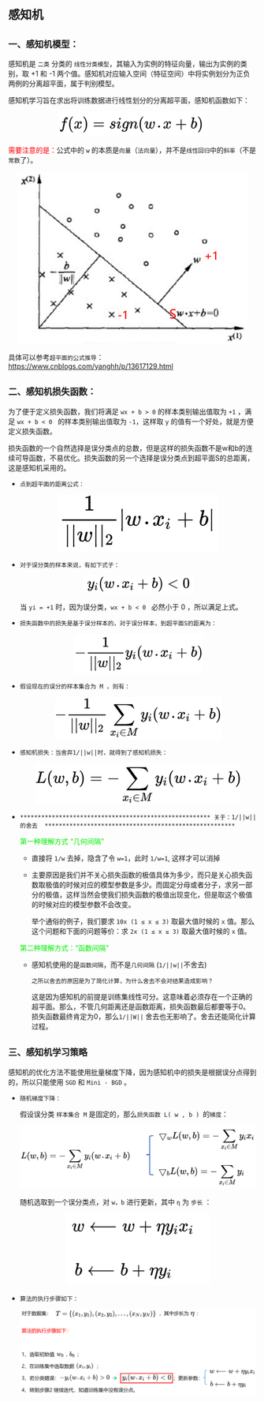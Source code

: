 # `感知机`


## `一、感知机模型：`

感知机是 `二类` 分类的 `线性分类模型`，其输入为实例的特征向量，输出为实例的类别，取 +1 和 -1 两个值。感知机对应输入空间（特征空间）中将实例划分为正负两例的分离超平面，属于判别模型。

感知机学习旨在求出将训练数据进行线性划分的分离超平面，感知机函数如下：


<div align=center><img src="./static/感知机模型.jpg"/></div>

<font color ='red'>需要注意的是：</font>公式中的 `w` 的本质是`向量`（`法向量`），并不是`线性回归`中的`斜率`（不是`常数`了）。



<div align=center><img src="./static/图.jpg"/></div>


具体可以参考`超平面的公式推导`：https://www.cnblogs.com/yanghh/p/13617129.html

## `二、感知机损失函数：`


为了便于定义损失函数，我们将满足 `wx + b > 0` 的样本类别输出值取为 `+1` ，满足 `wx + b < 0 ` 的样本类别输出值取为 `-1`，这样取 `y` 的值有一个好处，就是方便定义损失函数。



损失函数的一个自然选择是误分类点的总数，但是这样的损失函数不是w和b的连续可导函数，不易优化。损失函数的另一个选择是误分类点到超平面S的总距离，这是感知机采用的。

* `点到超平面的距离公式：`


    <div align=center><img src="./static/点到面的距离公式.jpg"/></div>

* `对于误分类的样本来说，有如下式子：`

    <div align=center><img src="./static/误分类样本.jpg"/></div>

    当 `yi = +1` 时，因为误分类，`wx + b < 0 ` 必然小于 0 ，所以满足上式。



* `损失函数中的损失是基于误分样本的，对于误分样本，到超平面S的距离为：`


    <div align=center><img src="./static/误分样本到面的距离公式.jpg"/></div>

* `假设现在的误分的样本集合为 M ，则有：`


    <div align=center><img src="./static/误分样本损失.jpg"/></div>


* `感知机损失：当舍弃1/||w||时，就得到了感知机损失：`

    <div align=center><img src="./static/感知机损失.jpg"/></div>

* `****************************************************** 关于：1/||w|| 的舍去  ******************************************************`

    <font color= gree >第一种理解方式 “几何间隔” </font>

    * 直接将 `1/w` 去掉，隐含了令 `w=1`，此时 `1/w=1`, 这样才可以消掉

    * 主要原因是我们并不关心损失函数的极值具体为多少，而只是关心损失函数取极值的时候对应的模型参数是多少。而固定分母或者分子，求另一部分的极值，这样当然会使我们损失函数的极值出现变化，但是取这个极值的时候对应的模型参数不会改变。

        举个通俗的例子，我们要求 `10x (1 ≤ x ≤ 3)` 取最大值时候的 `x` 值。那么这个问题和下面的问题等价：求 `2x (1 ≤ x ≤ 3)` 取最大值时候的 `x` 值。

    <font color= gree >第二种理解方式：“函数间隔”</font>

    * 感知机使用的是`函数间隔`，而不是`几何间隔` (`1/||w||`不舍去)

        `之所以舍去的原因是为了简化计算，为什么舍去不会对结果造成影响？`

        这是因为感知机的前提是训练集线性可分。这意味着必须存在一个正确的超平面。那么，不管几何距离还是函数距离，损失函数最后都要等于0。损失函数最终肯定为0，那么`1/||W||` 舍去也无影响了。舍去还能简化计算过程。

## `三、感知机学习策略`

感知机的优化方法不能使用批量梯度下降，因为感知机中的损失是根据误分点得到的，所以只能使用 `SGD` 和 `Mini - BGD` 。

* `随机梯度下降：`

    假设误分类 `样本集合 M` 是固定的，那么`损失函数 L( w , b ) `的`梯度`：

    <div align=center><img src="./static/参数更新1.jpg"/></div>

    随机选取到一个误分类点，对 `w，b` 进行更新，其中 `η` 为 `步长` ：

    <div align=center><img src="./static/参数更新2.jpg"/></div>

* `算法的执行步骤如下： `


    <div align=center><img src="./static/算法步骤.jpg"/></div>


